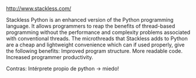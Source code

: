 http://www.stackless.com/

Stackless Python is an enhanced version of the Python programming language. It allows programmers to reap the benefits of thread-based programming without the performance and complexity problems associated with conventional threads. The microthreads that Stackless adds to Python are a cheap and lightweight convenience which can if used properly, give the following benefits:
  Improved program structure.
  More readable code.
  Increased programmer productivity.

Contras:
  Intérprete propio de python -> miedo!
